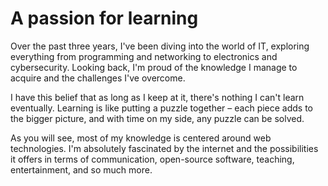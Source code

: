 # A passion for learning

Over the past three years, I've been diving into the world of IT, exploring everything from programming and networking to electronics and cybersecurity. Looking back, I'm proud of the knowledge I manage to acquire and the challenges I've overcome.

I have this belief that as long as I keep at it, there's nothing I can't learn eventually. Learning is like putting a puzzle together – each piece adds to the bigger picture, and with time on my side, any puzzle can be solved.

As you will see, most of my knowledge is centered around web technologies. I'm absolutely fascinated by the internet and the possibilities it offers in terms of communication, open-source software, teaching, entertainment, and so much more.